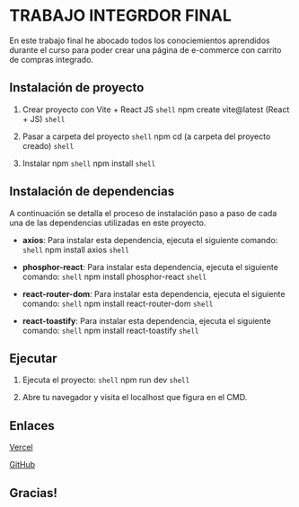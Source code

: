 # TRABAJO INTEGRDOR FINAL

En este trabajo final he abocado todos los conociemientos aprendidos durante el curso para poder crear una página de e-commerce con carrito de compras integrado.

## Instalación de proyecto

1. Crear proyecto con Vite + React JS
  ```shell```
  npm create vite@latest (React + JS)
  ```shell```

2. Pasar a carpeta del proyecto
  ```shell```
  npm cd (a carpeta del proyecto creado)
  ```shell```

3. Instalar npm
  ```shell```
  npm install
  ```shell```

## Instalación de dependencias

A continuación se detalla el proceso de instalación paso a paso de cada una de las dependencias utilizadas en este proyecto.

- **axios**: Para instalar esta dependencia, ejecuta el siguiente comando:
  ```shell```
  npm install axios
  ```shell```

- **phosphor-react**: Para instalar esta dependencia, ejecuta el siguiente comando:
  ```shell```
  npm install phosphor-react
  ```shell```

- **react-router-dom**: Para instalar esta dependencia, ejecuta el siguiente comando:
  ```shell```
  npm install react-router-dom
  ```shell```

- **react-toastify**: Para instalar esta dependencia, ejecuta el siguiente comando:
  ```shell```
  npm install react-toastify
  ```shell```

## Ejecutar

1. Ejecuta el proyecto: 
  ```shell```
  npm run dev
  ```shell```

2. Abre tu navegador y visita el localhost que figura en el CMD.

## Enlaces

[Vercel]()

[GitHub](https://github.com/stefanomanx/Alkemy-Trabajo-Final)

## Gracias!